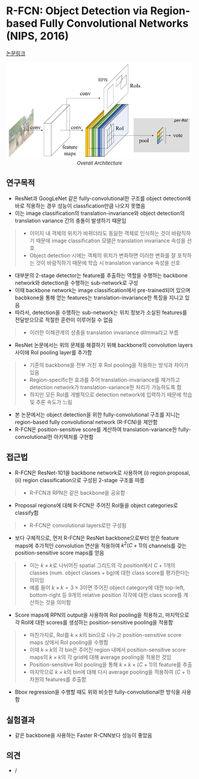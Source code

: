 # R-FCN: Object Detection via Region-based Fully Convolutional Networks (NIPS, 2016)

[논문링크](https://proceedings.neurips.cc/paper/2016/hash/577ef1154f3240ad5b9b413aa7346a1e-Abstract.html)

<p align="center">
    <img width="500" alt='fig1' src="./img/02_22_01.png?raw=true"></br>
    <em><font size=2>Overall Architecture</font></em>
</p>

## 연구목적
- ResNet과 GoogLeNet 같은 fully-convolutional한 구조를 object detection에 바로 적용하는 경우 성능이 classfication만큼 나오지 못했음
- 이는 image classification의 translation-invariance와 object detection의 translation variance 간의 충돌이 발생하기 때문임
> - 이미지 내 객체의 위치가 바뀌더라도 동일한 객체로 인식하는 것이 바람직하기 때문에 image classification 모델은 translation invariance 속성을 선호
> - Object detection 시에는 객체의 위치가 변화하면 이러한 변화를 잘 포착하는 것이 바람직하기 때문에 학습 시 translation variance 속성을 선호
- 대부분의 2-stage detector는 feature를 추출하는 역할을 수행하는 backbone network와 detection을 수행하는 sub-network로 구성
- 이때 backbone network는 image classification에서 pre-trained되어 있으며 bacbkone을 통해 얻는 features는 translation-invariance한 특징을 지니고 있음
- 따라서, detection을 수행하는 sub-network는 위치 정보가 소실된 features를 전달받으므로 적절한 훈련이 이루어질 수 없음
> - 이러한 이해관계의 상충을 translation invariance dilmma라고 부름
- ResNet 논문에서는 위의 문제를 해결하기 위해 backbone의 convolution layers 사이에 RoI pooling layer를 추가함
> - 기존의 backbone을 전부 거친 후 RoI pooling을 적용하는 방식과 차이가 있음
> - Region-specific한 효과를 주어 translation-invariance를 제거하고 detection network가 translation-variance한 처리가 가능하도록 함
> - 하지만 모든 RoI를 개별적으로 detection network에 입력하기 때문에 학습 및 추론 속도가 느림
- 본 논문에서는 object detection을 위한 fully-convolutional 구조를 지니는 region-based fully convolutional network (R-FCN)을 제안함
- R-FCN은 position-sensitive score를 계산하여 translation-variance한 fully-convolutional한 아키텍처를 구현함

## 접근법
- R-FCN은 ResNet-101을 backbone network로 사용하며 (i) region proposal, (ii) region classification으로 구성된 2-stage 구조를 따름
> - R-FCN과 RPN은 같은 backbone을 공유함
- Proposal regions에 대해 R-FCN은 주어진 RoI들을 object categories로 classify함
> - R-FCN은 convolutional layers로만 구성됨
- 보다 구체적으로, 먼저 R-FCN은 ResNet backbone으로부터 얻은 feature maps에 추가적인 convolution 연산을 적용하여 ${k}^2(C+1)$의 channels를 갖는 position-sensitive score maps를 얻음
> - 이는 ${k}\times{k}$로 나뉘어진 spatial 그리드의 각 position에서 $C+1$개의 classes (num. object classes + bg)에 대한 class score를 평가한다는 의미임
> - 예를 들어 $k\times{k}=3\times3$이면 주어진 object category에 대한 top-left, bottom-right 등 9개의 relative position 각각에 대한 class score를 계산하는 것을 의미함
- Score maps에 RPN의 output을 사용하여 RoI pooling을 적용하고, 마지막으로 각 RoI에 대한 scores를 생성하는 position-sensitive pooling을 적용함
> - 마찬가지로, RoI를 ${k}\times{k}$의 bin으로 나누고 position-sensitive score maps 상에서 RoI pooling을 수행함
> - 이때 ${k}\times{k}$의 각 bin은 주어진 region 내에서 position-sensitive score maps의 ${k}\times{k}$의 각 grid에 대해 average pooling을 적용한 것임
> - Position-sensitive RoI pooling을 통해 ${k}\times{k}\times{(C+1)}$의 feature를 추출
> - 마지막으로 ${k}\times{k}$의 bin에 대해 다시 average pooling을 적용하여 $(C+1)$ 차원의 features를 추출함
- Bbox regression을 수행할 때도 위와 비슷한 fully-convolutional한 방식을 사용함

## 실험결과
- 같은 backbone을 사용하는 Faster R-CNN보다 성능이 좋았음

## 의견
- / 